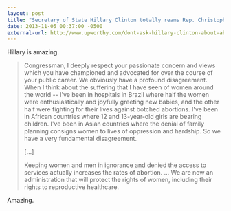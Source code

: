 ```yaml
---
layout: post
title: "Secretary of State Hillary Clinton totally reams Rep. Christopher Smith on Pro-Choice Efforts of US State Dept"
date: 2013-11-05 00:37:00 -0500
external-url: http://www.upworthy.com/dont-ask-hillary-clinton-about-abortion-if-you-cant-handle-her-answer
---
```


Hillary is amazing.

> Congressman, I deeply respect your passionate concern and views which you have
> championed and advocated for over the course of your public career. We
> obviously have a profound disagreement. When I think about the suffering that
> I have seen of women around the world -- I've been in hospitals in Brazil
> where half the women were enthusiastically and joyfully greeting new babies,
> and the other half were fighting for their lives against botched abortions.
> I've been in African countries where 12 and 13-year-old girls are bearing
> children. I've been in Asian countries where the denial of family planning
> consigns women to lives of oppression and hardship. So we have a very
> fundamental disagreement.
>
> [...]
>
> Keeping women and men in ignorance and denied the access to services actually
> increases the rates of abortion. ... We are now an administration that will
> protect the rights of women, including their rights to reproductive
> healthcare.

Amazing.
